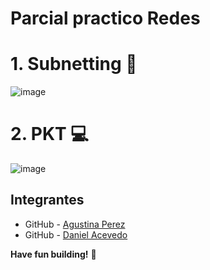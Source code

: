 # Parcial practico Redes

# 1. Subnetting 📌
![image](https://github.com/user-attachments/assets/0f264b9c-d558-408f-bb29-3a4ac17d3708)


# 2. PKT 💻
  
![image](https://github.com/user-attachments/assets/0b94f892-ab94-40ba-a4fe-519ce8dafd10)


## Integrantes 

- GitHub - [Agustina Perez](https://github.com/AguuusPerez)
- GitHub - [Daniel Acevedo](https://github.com/daacevedo)

**Have fun building!** 🚀
